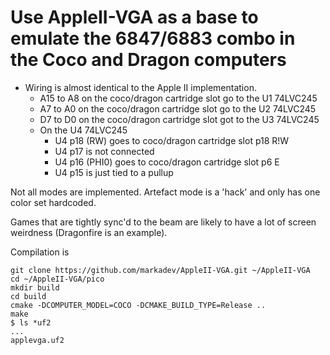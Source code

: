 Use AppleII-VGA as a base to emulate the 6847/6883 combo in the Coco and Dragon computers
=========================================================================================

- Wiring is almost identical to the Apple II implementation.
  - A15 to A8 on the coco/dragon cartridge slot go to the U1 74LVC245
  - A7 to A0 on the coco/dragon cartridge slot go to the U2 74LVC245
  - D7 to D0 on the coco/dragon cartridge slot got to the U3 74LVC245
  - On the U4 74LVC245
    - U4 p18 (RW) goes to coco/dragon cartridge slot p18 R!W
    - U4 p17 is not connected
    - U4 p16 (PHI0) goes to coco/dragon cartridge slot p6 E
    - U4 p15 is just tied to a pullup

Not all modes are implemented. Artefact mode is a 'hack' and only has one color set hardcoded.

Games that are tightly sync'd to the beam are likely to have a lot of screen weirdness 
(Dragonfire is an example).

Compilation is

```
git clone https://github.com/markadev/AppleII-VGA.git ~/AppleII-VGA
cd ~/AppleII-VGA/pico
mkdir build
cd build
cmake -DCOMPUTER_MODEL=COCO -DCMAKE_BUILD_TYPE=Release ..
make
$ ls *uf2
...
applevga.uf2
```

